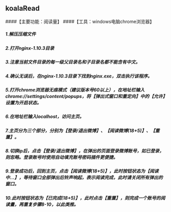 

## koalaRead
####【主要功能：阅读量】
####【工具：windows电脑chrome浏览器】

##### 1.解压压缩文件
##### 2.打开nginx-1.10.3目录
##### 3.注意当前文件目录的每一级父目录名和子目录名都不能含有中文。
##### 4.确认无误后，在nginx-1.10.3目录下找到nginx.exe，双击执行该程序。
##### 5.打开chrome浏览器无痕模式（建议版本号60以上），在地址栏输入chrome://settings/content/popups，将【弹出式窗口和重定向】中的【允许】设置为开启状态。
##### 6.在地址栏输入localhost，访问主页。
##### 7.主页分为三个部分，分别为【登录/退出微博】、【阅读微博(18+5)】、【重置】。
##### 8.切换ip后，点击【登录/退出微博】，在弹出的页面登录微博账号，如已登录，则忽略。登录账号时使用自动填充账号密码插件更便捷。
##### 9.登录成功后，回到主页，点击【阅读微博(18+5)】，此时按钮状态为【阅读中...】，等待窗口全部弹出后铃声响起，表示阅读完成，此时请关闭所有弹出的窗口。
##### 10.此时按钮状态为【已完成(18+5)】，此时点击【重置】，则完成一个账号的阅读量，再重复步骤8-10，以此类推。